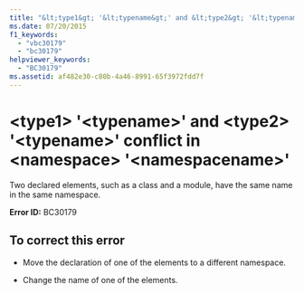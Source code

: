 ```yaml
---
title: "&lt;type1&gt; '&lt;typename&gt;' and &lt;type2&gt; '&lt;typename&gt;' conflict in &lt;namespace&gt; '&lt;namespacename&gt;'"
ms.date: 07/20/2015
f1_keywords: 
  - "vbc30179"
  - "bc30179"
helpviewer_keywords: 
  - "BC30179"
ms.assetid: af482e30-c80b-4a46-8991-65f3972fdd7f
---
```

# &lt;type1&gt; '&lt;typename&gt;' and &lt;type2&gt; '&lt;typename&gt;' conflict in &lt;namespace&gt; '&lt;namespacename&gt;'
Two declared elements, such as a class and a module, have the same name in the same namespace.  
  
 **Error ID:** BC30179  
  
## To correct this error  
  
-   Move the declaration of one of the elements to a different namespace.  
  
-   Change the name of one of the elements.